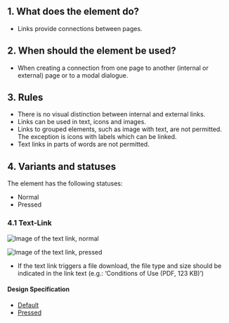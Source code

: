 ## 1. What does the element do?
*   Links provide connections between pages.

## 2. When should the element be used?
*   When creating a connection from one page to another (internal or external) page or to a modal dialogue.

## 3. Rules
*   There is no visual distinction between internal and external links.
*   Links can be used in text, icons and images.
*   Links to grouped elements, such as image with text, are not permitted. The exception is icons with labels which can be linked.
*   Text links in parts of words are not permitted.


## 4. Variants and statuses
The element has the following statuses: 
*   Normal
*   Pressed

### 4.1 Text-Link
![Image of the text link, normal](https://raw.githubusercontent.com/sbb-design-systems/design-system-mobile-documentation/doku-update/documentation/link/images/ME07_default.png 'class: image')

![Image of the text link, pressed](https://raw.githubusercontent.com/sbb-design-systems/design-system-mobile-documentation/doku-update/documentation/link/images/ME07_pressed.png 'class: image')

*   If the text link triggers a file download, the file type and size should be indicated in the link text (e.g.: ‘Conditions of Use (PDF, 123 KB)’)

#### Design Specification
*   [Default](https://sbb.invisionapp.com/d/main#/console/14051805/313166953/inspect)
*   [Pressed](https://sbb.invisionapp.com/d/main#/console/14051805/313229755/inspect)